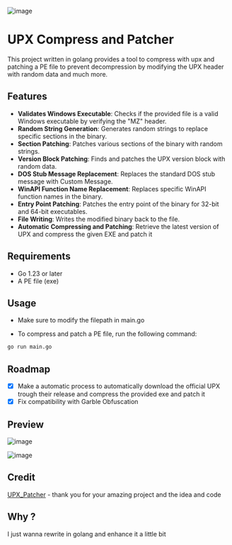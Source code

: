![image](https://github.com/user-attachments/assets/4537ef5d-35df-4b4e-8ea7-4f5103ff46e9)
# UPX Compress and Patcher

This project written in golang provides a tool to compress with upx and patching a PE file to prevent decompression by modifying the UPX header with random data and much more.

## Features

- **Validates Windows Executable**: Checks if the provided file is a valid Windows executable by verifying the "MZ" header.
- **Random String Generation**: Generates random strings to replace specific sections in the binary.
- **Section Patching**: Patches various sections of the binary with random strings.
- **Version Block Patching**: Finds and patches the UPX version block with random data.
- **DOS Stub Message Replacement**: Replaces the standard DOS stub message with Custom Message.
- **WinAPI Function Name Replacement**: Replaces specific WinAPI function names in the binary.
- **Entry Point Patching**: Patches the entry point of the binary for 32-bit and 64-bit executables.
- **File Writing**: Writes the modified binary back to the file.
- **Automatic Compressing and Patching**: Retrieve the latest version of UPX and compress the given EXE and patch it

## Requirements

- Go 1.23 or later
- A PE file (exe)
## Usage
- Make sure to modify the filepath in main.go

- To compress and patch a PE file, run the following command:

```bash
go run main.go
```
## Roadmap
- [X] Make a automatic process to automatically download the official UPX trough their release and compress the provided exe and patch it
- [X] Fix compatibility with Garble Obfuscation

## Preview

![image](https://github.com/furax124/UPX_Patcher/blob/main/Preview.png)

![image](https://github.com/furax124/UPX_Patcher/blob/main/DIE.png)

## Credit

[UPX_Patcher](https://github.com/DosX-dev/UPX-Patcher) - thank you for your amazing project and the idea and code

## Why ?
I just wanna rewrite in golang and enhance it a little bit
